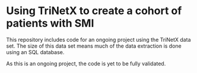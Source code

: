 # Using TriNetX to create a cohort of patients with SMI 

This repository includes code for an ongoing project using the TriNetX data set. The size of this data set means much of the data extraction is done using an SQL database.

As this is an ongoing project, the code is yet to be fully validated.

